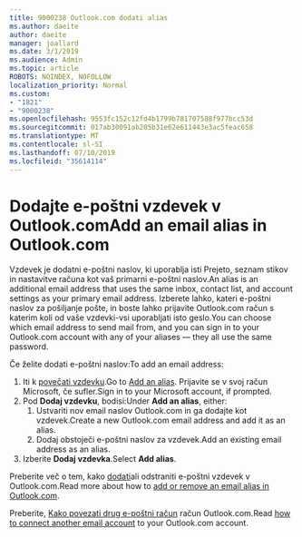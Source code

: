 ```yaml
---
title: 9000238 Outlook.com dodati alias
ms.author: daeite
author: daeite
manager: joallard
ms.date: 3/1/2019
ms.audience: Admin
ms.topic: article
ROBOTS: NOINDEX, NOFOLLOW
localization_priority: Normal
ms.custom:
- "1821"
- "9000238"
ms.openlocfilehash: 9553fc152c12fd4b1799b781707588f977bcc53d
ms.sourcegitcommit: 017ab30091ab205b31e62e611443e3ac5feac658
ms.translationtype: MT
ms.contentlocale: sl-SI
ms.lasthandoff: 07/10/2019
ms.locfileid: "35614114"
---
```

# <a name="add-an-email-alias-in-outlookcom"></a><span data-ttu-id="c0b10-102">Dodajte e-poštni vzdevek v Outlook.com</span><span class="sxs-lookup"><span data-stu-id="c0b10-102">Add an email alias in Outlook.com</span></span>

<span data-ttu-id="c0b10-103">Vzdevek je dodatni e-poštni naslov, ki uporablja isti Prejeto, seznam stikov in nastavitve računa kot vaš primarni e-poštni naslov.</span><span class="sxs-lookup"><span data-stu-id="c0b10-103">An alias is an additional email address that uses the same inbox, contact list, and account settings as your primary email address.</span></span> <span data-ttu-id="c0b10-104">Izberete lahko, kateri e-poštni naslov za pošiljanje pošte, in boste lahko prijavite Outlook.com račun s katerim koli od vaše vzdevki-vsi uporabljati isto geslo.</span><span class="sxs-lookup"><span data-stu-id="c0b10-104">You can choose which email address to send mail from, and you can sign in to your Outlook.com account with any of your aliases — they all use the same password.</span></span>

<span data-ttu-id="c0b10-105">Če želite dodati e-poštni naslov:</span><span class="sxs-lookup"><span data-stu-id="c0b10-105">To add an email address:</span></span>

1. <span data-ttu-id="c0b10-106">Iti k [povečati vzdevku](https://go.microsoft.com/fwlink/p/?linkid=864833).</span><span class="sxs-lookup"><span data-stu-id="c0b10-106">Go to [Add an alias](https://go.microsoft.com/fwlink/p/?linkid=864833).</span></span> <span data-ttu-id="c0b10-107">Prijavite se v svoj račun Microsoft, če sufler.</span><span class="sxs-lookup"><span data-stu-id="c0b10-107">Sign in to your Microsoft account, if prompted.</span></span>
2. <span data-ttu-id="c0b10-108">Pod **Dodaj vzdevku**, bodisi:</span><span class="sxs-lookup"><span data-stu-id="c0b10-108">Under **Add an alias**, either:</span></span>
    1. <span data-ttu-id="c0b10-109">Ustvariti nov email naslov Outlook.com in ga dodajte kot vzdevek.</span><span class="sxs-lookup"><span data-stu-id="c0b10-109">Create a new Outlook.com email address and add it as an alias.</span></span>
    2. <span data-ttu-id="c0b10-110">Dodaj obstoječi e-poštni naslov za vzdevek.</span><span class="sxs-lookup"><span data-stu-id="c0b10-110">Add an existing email address as an alias.</span></span>
3. <span data-ttu-id="c0b10-111">Izberite **Dodaj vzdevka**.</span><span class="sxs-lookup"><span data-stu-id="c0b10-111">Select **Add alias**.</span></span>

<span data-ttu-id="c0b10-112">Preberite več o tem, kako [dodati](https://support.office.com/article/459b1989-356d-40fa-a689-8f285b13f1f2?wt.mc_id=Office_Outlook_com_Alchemy)ali odstraniti e-poštni vzdevek v Outlook.com.</span><span class="sxs-lookup"><span data-stu-id="c0b10-112">Read more about how to [add or remove an email alias in Outlook.com](https://support.office.com/article/459b1989-356d-40fa-a689-8f285b13f1f2?wt.mc_id=Office_Outlook_com_Alchemy).</span></span>  

<span data-ttu-id="c0b10-113">Preberite, [Kako povezati drug e-poštni račun](https://support.office.com/article/c5224df4-5885-4e79-91ba-523aa743f0ba?wt.mc_id=Office_Outlook_com_Alchemy) račun Outlook.com.</span><span class="sxs-lookup"><span data-stu-id="c0b10-113">Read [how to connect another email account](https://support.office.com/article/c5224df4-5885-4e79-91ba-523aa743f0ba?wt.mc_id=Office_Outlook_com_Alchemy) to your Outlook.com account.</span></span>